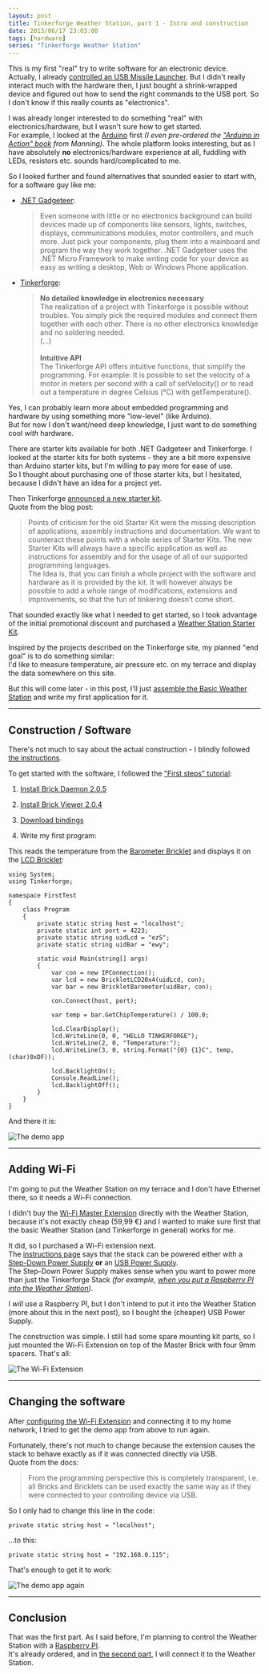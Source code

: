 ```yaml
---
layout: post
title: Tinkerforge Weather Station, part 1 - Intro and construction
date: 2013/06/17 23:03:00
tags: [hardware]
series: "Tinkerforge Weather Station"
---
```


This is my first "real" try to write software for an electronic device.  
Actually, I already [controlled an USB Missile Launcher](/missilesharp/). But I didn't really interact much with the hardware then, I just bought a shrink-wrapped device and figured out how to send the right commands to the USB port. So I don't know if this really counts as "electronics".

I was already longer interested to do something "real" with electronics/hardware, but I wasn't sure how to get started.  
For example, I looked at the [Arduino](http://www.arduino.cc/) first *(I even pre-ordered the ["Arduino in Action" book](http://www.manning.com/mevans/) from Manning)*. The whole platform looks interesting, but as I have absolutely **no** electronics/hardware experience at all, fuddling with LEDs, resistors etc. sounds hard/complicated to me.

So I looked further and found alternatives that sounded easier to start with, for a software guy like me:

- [.NET Gadgeteer](http://www.netmf.com/gadgeteer/what-is-gadgeteer.aspx):

	> Even someone with little or no electronics background can build devices made up of components like sensors, lights, switches, displays, communications modules, motor controllers, and much more. Just pick your components, plug them into a mainboard and program the way they work together. .NET Gadgeteer uses the .NET Micro Framework to make writing code for your device as easy as writing a desktop, Web or Windows Phone application.

- [Tinkerforge](http://www.tinkerforge.com/en/home/what_is_tinkerforge/):
	
	> **No detailed knowledge in electronics necessary**  
	> The realization of a project with Tinkerforge is possible without troubles. You simply pick the required modules and connect them together with each other. There is no other electronics knowledge and no soldering needed.  
	>(...)  
	&nbsp;  
	> **Intuitive API**  
	> The Tinkerforge API offers intuitive functions, that simplify the programming. For example: It is possible to set the velocity of a motor in meters per second with a call of setVelocity() or to read out a temperature in degree Celsius (°C) with getTemperature().

Yes, I can probably learn more about embedded programming and hardware by using something more "low-level" (like Arduino).  
But for now I don't want/need deep knowledge, I just want to do something cool *with* hardware.

There are starter kits available for both .NET Gadgeteer and Tinkerforge. I looked at the starter kits for both systems - they are a bit more expensive than Arduino starter kits, but I'm willing to pay more for ease of use.  
So I thought about purchasing one of those starter kits, but I hesitated, because I didn't have an idea for a project yet.

Then Tinkerforge [announced a new starter kit](http://www.tinkerforge.com/en/blog/2013/4/19/starter-kit:-weather-station).  
Quote from the blog post:

> Points of criticism for the old Starter Kit were the missing description of applications, assembly instructions and documentation. We want to counteract these points with a whole series of Starter Kits. The new Starter Kits will always have a specific application as well as instructions for assembly and for the usage of all of our supported programming languages.  
> The Idea is, that you can finish a whole project with the software and hardware as it is provided by the kit. It will however always be possible to add a whole range of modifications, extensions and improvements, so that the fun of tinkering doesn’t come short.

That sounded exactly like what I needed to get started, so I took advantage of the initial promotional discount and purchased a [Weather Station Starter Kit](http://www.tinkerforge.com/en/doc/Kits/WeatherStation/WeatherStation.html).

Inspired by the projects described on the Tinkerforge site, my planned "end goal" is to do something similar:  
I'd like to measure temperature, air pressure etc. on my terrace and display the data somewhere on this site.

But this will come later - in this post, I'll just [assemble the Basic Weather Station](http://www.tinkerforge.com/en/doc/Kits/WeatherStation/Construction_Basic.html#starter-kit-weather-station-construction-basic) and write my first application for it.

---

## Construction / Software

There's not much to say about the actual construction - I blindly followed [the instructions](http://www.tinkerforge.com/en/doc/Kits/WeatherStation/Construction_Basic.html#starter-kit-weather-station-construction-basic).


To get started with the software, I followed the ["First steps" tutorial](http://www.tinkerforge.com/en/doc/Tutorials/Tutorial_Extending/Tutorial.html):

1. [Install Brick Daemon 2.0.5](http://www.tinkerforge.com/de/doc/Software/Brickd_Install_Windows.html#brickd-install-windows)

2. [Install Brick Viewer 2.0.4](http://www.tinkerforge.com/de/doc/Software/Brickv_Install_Windows.html#brickv-install-windows)

3. [Download bindings](http://www.tinkerforge.com/en/doc/Downloads.html#downloads-bindings-examples)

4. Write my first program:

This reads the temperature from the [Barometer Bricklet](http://www.tinkerforge.com/de/doc/Hardware/Bricklets/Barometer.html) and displays it on the [LCD Bricklet](http://www.tinkerforge.com/de/doc/Hardware/Bricklets/LCD_20x4.html):

	using System;
	using Tinkerforge;
	
	namespace FirstTest
	{
	    class Program
	    {
	        private static string host = "localhost";
	        private static int port = 4223;
	        private static string uidLcd = "ezS";
	        private static string uidBar = "ewy";
	
	        static void Main(string[] args)
	        {
	            var con = new IPConnection();
	            var lcd = new BrickletLCD20x4(uidLcd, con);
	            var bar = new BrickletBarometer(uidBar, con);
	
	            con.Connect(host, port);
	
	            var temp = bar.GetChipTemperature() / 100.0;
	
	            lcd.ClearDisplay();
	            lcd.WriteLine(0, 0, "HELLO TINKERFORGE");
	            lcd.WriteLine(2, 0, "Temperature:");
	            lcd.WriteLine(3, 0, string.Format("{0} {1}C", temp, (char)0xDF));
	
	            lcd.BacklightOn();
	            Console.ReadLine();
	            lcd.BacklightOff();
	        }
	    }
	}

And there it is:

![The demo app](/img/tinkerforge01.jpg "The demo app")


---

## Adding Wi-Fi

I'm going to put the Weather Station on my terrace and I don't have Ethernet there, so it needs a Wi-Fi connection.

I didn't buy the [Wi-Fi Master Extension](http://www.tinkerforge.com/en/doc/Hardware/Master_Extensions/WIFI_Extension.html) directly with the Weather Station, because it's not exactly cheap (59,99 €) and I wanted to make sure first that the basic Weather Station (and Tinkerforge in general) works for me.

It did, so I purchased a Wi-Fi extension next.  
The [instructions page](http://www.tinkerforge.com/en/doc/Kits/WeatherStation/Construction_Wifi.html) says that the stack can be powered either with a [Step-Down Power Supply](http://www.tinkerforge.com/en/doc/Hardware/Power_Supplies/Step_Down.html) **or** an [USB Power Supply](https://www.tinkerforge.com/en/shop/power-supplies/usb-power-supply.html).  
The Step-Down Power Supply makes sense when you want to power more than just the Tinkerforge Stack *(for example, [when you put a Raspberry PI into the Weather Station](http://www.tinkerforge.com/en/doc/Kits/WeatherStation/Construction_RaspberryPi.html))*.

I *will* use a Raspberry PI, but I don't intend to put it into the Weather Station (more about this in the next post), so I bought the (cheaper) USB Power Supply.


The construction was simple. I still had some spare mounting kit parts, so I just mounted the Wi-Fi Extension on top of the Master Brick with four 9mm spacers. That's all:

![The Wi-Fi Extension](/img/tinkerforge02.jpg "The Wi-Fi Extension")

---

## Changing the software

After [configuring the Wi-Fi Extension](http://www.tinkerforge.com/en/doc/Hardware/Master_Extensions/WIFI_Extension.html#wifi-configuration) and connecting it to my home network, I tried to get the demo app from above to run again.

Fortunately, there's not much to change because the extension causes the stack to behave exactly as if it was connected directly via USB.  
Quote from the docs:

> From the programming perspective this is completely transparent, i.e. all Bricks and Bricklets can be used exactly the same way as if they were connected to your controlling device via USB.

So I only had to change this line in the code:

	private static string host = "localhost";

...to this:

	private static string host = "192.168.0.115";

That's enough to get it to work:

![The demo app again](/img/tinkerforge03.jpg "The demo app again")

---

## Conclusion

That was the first part. As I said before, I'm planning to control the Weather Station with a [Raspberry PI](http://www.raspberrypi.org/).  
It's already ordered, and in [the second part](/2013/08/15/tinkerforge-weather-station-part-2-connecting-to-a-raspberry-pi/), I will connect it to the Weather Station.


	